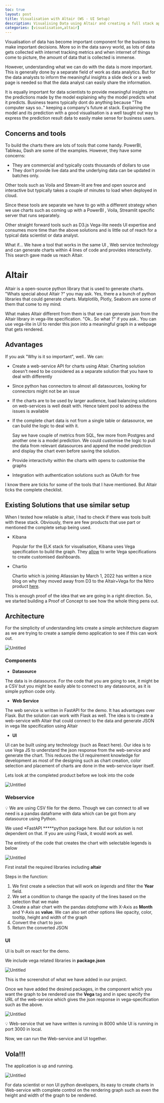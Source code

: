 ```yaml
---
toc: true
layout: post
title: Visualisation with Altair (WS - UI Setup)
description: Visualising Data using Altair and creating a full stack application (Web service UI setup)
categories: [visualisation,altair]
---
```


Visualisation of data has become important component for the business to make important decisions. More so in the data savvy world, as lots of data gets collected with internet tracking metrics and when internet of things come to picture, the amount of data that is collected is immense. 

However, understanding what we can do with the data is more important. This is generally done by a separate field of work as data analytics. But for the data analysts to inform the meaningful insights a slide deck or a web page is needed so that the data analyst can easily share the information.

It is equally important for data scientists to provide meaningful insights on the predictions made by the model explaining why the model predicts what it predicts. Business teams typically dont do anything because "The computer says so.." keeping a company's future at stack. Explaining the model and its prediction with a good visualisation is a well taught out way to express the prediction result data to easily make sense for business users.

## Concerns and tools

To build the charts there are lots of tools that come handy. PowerBI, Tableau, Dash are some of the examples. However, they have some concerns:

- They are commercial and typically costs thousands of dollars to use
- They don't provide live data and the underlying data can be updated in batches only.

Other tools such as Voila and Stream-lit are free and open source and interactive but typically takes a couple of minutes to load when deployed in cloud.

Since these tools are separate we have to go with a different strategy when we use charts such as coming up with a PowerBI , Voila,  Streamlit specific server that runs separately.

Other straight forward tools such as D3.js Vega-lite needs UI expertise and consumes more time than the above solutions and is little out of reach for a typical data scientist or data analyst.

What if... We have a tool that works in the same UI , Web service technology and can generate charts within 4 lines of code and provides interactivity. This search gave made us  reach Altair. 

# Altair

Altair is a open-source python library that is used to generate charts. "Whats special about Altair ?" you may ask. Yes, there a a bunch of python libraries that could generate charts. Matplotlib, Plotly, Seaborn are some of them that come to my mind. 

What makes Altair different from them is that we can generate json from the Altair library in vega-lite specification. "Ok.. So what ?" if you ask.. You can use vega-lite in UI to render this json into a meaningful graph in a webpage that gets rendered.

## Advantages

If you ask "Why is it so important", well.. We can:

- Create a web-service API for charts using Altair. Charting solution doesn't need to be considered as a separate solution that you have to deal with differently
- Since python has connectors to almost all datasources, looking for connectors might not be an issue
- If the charts are to be used by larger audience, load balancing solutions on web-services is well dealt with. Hence talent pool to address the issues is available
- If the complete chart data is not from a single table or datasource, we can build the logic to deal with it.
    
    Say we have couple of metrics from SQL, few more from Postgres and another one is a model prediction. We could customise the logic to pull the data from relevant datasources and append the model prediction and display the chart even before saving the solution.
    
- Provide interactivity within the charts with opens to customise the graphs
- Integration with authentication solutions such as OAuth for free

I know there are ticks for some of the tools that I have mentioned. But Altair ticks the complete checklist.

## Existing Solutions that use similar setup

When I tested how reliable is altair, I had to check if there was tools built with these stack. Obviously, there are few products that use part or mentioned the complete setup being used.

- Kibana
    
    Popular for the ELK stack for visualisation, Kibana uses Vega specification to build the graph. They [allow](https://www.elastic.co/guide/en/kibana/current/vega.html) to write Vega specifications to create customised dashboards.
    
- Chartio
    
    Chartio which is joining Atlassian by March 1, 2022 has written a nice blog on why they moved away from D3 to the Altair+Vega for the Nitro product [here](https://chartio.com/blog/the-best-charts-for-our-customers-why-chartio-chose-vega/).
    

This is enough proof of the idea that we are going in a right direction. So, we started building a Proof of Concept to see how the whole thing pens out.

## Architecture

For the simplicity of understanding lets create a simple architecture diagram as we are trying to create a sample demo application to see if this can work out.

![Untitled](..\images\posts\2021-12-15-altair-vis\Untitled.png)

### Components

- **Datasource**

The data is in datasource. For the code that you are going to see, it might be a CSV but you might be easily able to connect to any datasource, as it is simple python code only.

- **Web Service**

The web service is written in FastAPI for the demo. It has advantages over Flask. But the solution can work with Flask as well. The idea is to create a web-service with Altair that could connect to the data and generate JSON in vega lite specification using Altair

- **UI**

UI can be built using any technology (such as React here). Our idea is to use Vega JS to understand the json response from the web-service and generate the chart. This reduces the UI requirement knowledge for development as most of the designing such as chart creation, color selection and placement of charts are done in the web-service layer itself.

Lets look at the completed product before we look into the code

![Untitled](..\images\posts\2021-12-15-altair-vis\untitled.gif)

### Webservice

<aside>
💡 We are using CSV file for the demo. Though we can connect to all we need is a pandas dataframe with data which can be got from any datasource using Python.

</aside>

We used *FastAPI *****python package here. But our solution is not dependent on that. If you are using Flask, it would work as well.

The entirety of the code that creates the chart with selectable legends is below 

![Untitled](..\images\posts\2021-12-15-altair-vis\Untitled%202.png)

First install the required libraries including **altair**

Steps in the function:

1. We first create a selection that will work on *legends* and filter the **Year** field.
2. We set a condition to change the opacity of the lines based on the selection that we make
3. Create a altair chart with the pandas *dataframe* with X-Axis as **Month** and Y-Axis as **value**. We can also set other options like opacity, color, tooltip, height and width of the graph
4. Convert the chart to json
5. Return the converted JSON

### UI

UI is built on react for the demo. 

We include vega related libraries in **package.json**

![Untitled](..\images\posts\2021-12-15-altair-vis\Untitled%203.png)

This is the screenshot of what we have added in our project.

Once we have added the desired packages, in the component which you want the graph to be rendered use the **Vega** tag and in spec specify the URL of the web-service which gives the json response in vega-specification such as the above.

![Untitled](..\images\posts\2021-12-15-altair-vis\Untitled%204.png)

<aside>
💡 Web-service that we have written is running in 8000 while UI is running in port 3000 in local.

</aside>

Now, we can run the Web-service and UI together.

## Vola!!!

The application is up and running.

![Untitled](..\images\posts\2021-12-15-altair-vis\Untitled%205.png)

For data scientist or non UI python developers, its easy to create charts in Web-service with complete control on the rendering graph such as  even the height and width of the graph to be rendered.
